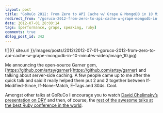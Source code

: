 ```yaml
---
layout: post
title: "GoRuCo 2012: From Zero to API Cache w/ Grape & MongoDB in 10 Minutes (Video)"
redirect_from: "/goruco-2012-from-zero-to-api-cache-w-grape-mongodb-in-10-minutes-video/"
date: 2012-07-01 20:00:14
tags: [performance, grape, speaking, ruby]
comments: true
dblog_post_id: 342
---
```

![]({{ site.url }}/images/posts/2012/2012-07-01-goruco-2012-from-zero-to-api-cache-w-grape-mongodb-in-10-minutes-video/image_10.jpg)

Me announcing the open-source Garner gem, [https://github.com/artsy/garner](https://github.com/artsy/garner) and talking about server-side caching. A few people came up to me after the quick talk and said it really helped them put 2 and 2 together between If-Modified-Since, If-None-Match, E-Tags and 304s. Cool.

Amongst other talks at GoRuCo I encourage you to watch [David Chelimsky’s presentation on DRY](http://confreaks.com/videos/984-goruco2012-maintaining-balance-while-reducing-duplication-part-ii) and then, of course, the [rest of the awesome talks at the best Ruby conference in the world](http://confreaks.com/events/goruco2012).
